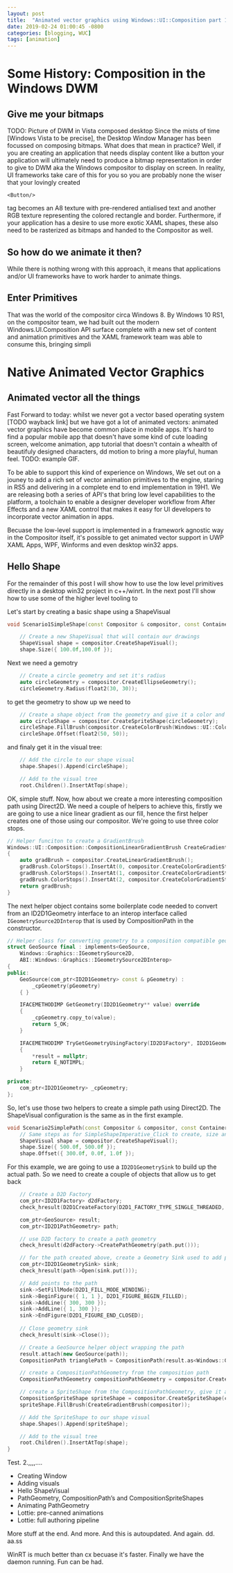 ```yaml
---
layout: post
title:  "Animated vector graphics using Windows::UI::Composition part 1"
date: 2019-02-24 01:00:45 -0800
categories: [blogging, WUC]
tags: [animation]
---
```

# Some History: Composition in the Windows DWM
## Give me your bitmaps
TODO: Picture of DWM in Vista composed desktop
Since the mists of time [Windows Vista to be precise], the Desktop Window Manager has been focussed on composing bitmaps.  What does that mean in practice? Well, if you are creating an application that needs display content like a button your application will ultimately need to produce a bitmap representation in order to give to DWM aka the Windows compositor to display on screen.  In reality, UI frameworks take care of this for you so you are probably none the wiser that your lovingly created 
```xaml
<Button/>
```
tag becomes an A8 texture with pre-rendered antialised text and another RGB texture representing the colored rectangle and border.  Furthermore, if your application has a desire to use more exotic XAML shapes, these also need to be rasterized as bitmaps and handed to the Compositor as well.  

## So how do we animate it then?

While there is nothing wrong with this approach, it means that applications and/or UI frameworks have to work harder to animate things.

## Enter Primitives

That was the world of the compositor circa Windows 8.  By Windows 10 RS1, on the compositor team, we had built out the modern Windows.UI.Composition API surface complete with a new set of content and animation primitives and the XAML framework team was able to consume this, bringing simpli

# Native Animated Vector Graphics
## Animated vector all the things
Fast Forward to today: whilst we never got a vector based operating system [TODO wayback link] but we have got a lot of animated vectors:
animated vector graphics have become common place in mobile apps.  It's hard to find a popular mobile app that doesn't have some kind of cute loading screen, welcome animation, app tutorial that doesn't contain a whealth of beautifuly designed characters, dd motion to bring a more playful, human feel. TODO: example GIF.

To be able to support this kind of experience on Windows, We set out on a jouney to add a rich set of vector animation primitives to the engine, staring in RS5 and delivering in a complete end to end implementation in 19H1.  We are releasing both a series of API's that bring low level capabilities to the platform, a toolchain to enable a designer developer workflow from After Effects and a new XAML control that makes it easy for UI developers to incorporate vector animation in apps.  

Becuase the low-level support is implemented in a framework agnostic way in the Compositor itself, it's possible to get animated vector support in UWP XAML Apps, WPF, Winforms and even desktop win32 apps.

## Hello Shape 
For the remainder of this post I will show how to use the low level primitives directly in a desktop win32 project in c++/winrt.  In the next post I'll show how to use some of the higher level tooling to 


 Let's start by creating a basic shape using a ShapeVisual


```c++
void Scenario1SimpleShape(const Compositor & compositor, const ContainerVisual & root) {

	// Create a new ShapeVisual that will contain our drawings
	ShapeVisual shape = compositor.CreateShapeVisual();
	shape.Size({ 100.0f,100.0f });
```

Next we need a gemotry

```c++
	// Create a circle geometry and set it's radius
	auto circleGeometry = compositor.CreateEllipseGeometry();
	circleGeometry.Radius(float2(30, 30));
```

to get the geometry to show up we need to 

```c++
	// Create a shape object from the geometry and give it a color and offset
	auto circleShape = compositor.CreateSpriteShape(circleGeometry);
	circleShape.FillBrush(compositor.CreateColorBrush(Windows::UI::Colors::Orange()));
	circleShape.Offset(float2(50, 50));
```

and finaly get it in the visual tree:

```c++
	// Add the circle to our shape visual
	shape.Shapes().Append(circleShape);

	// Add to the visual tree
	root.Children().InsertAtTop(shape);
```

OK, simple stuff.  Now, how about we create a more interesting composition path using Direct2D.  We need a couple of helpers to achieve this, firstly we are going to use a nice linear gradient as our fill, hence the first helper creates one of those using our compositor.  We're going to use three color stops.

```c++
// Helper funciton to create a GradientBrush
Windows::UI::Composition::CompositionLinearGradientBrush CreateGradientBrush(const Compositor & compositor)
{
	auto gradBrush = compositor.CreateLinearGradientBrush();
	gradBrush.ColorStops().InsertAt(0, compositor.CreateColorGradientStop(0.0f, Windows::UI::Colors::Orange()));
	gradBrush.ColorStops().InsertAt(1, compositor.CreateColorGradientStop(0.5f, Windows::UI::Colors::Yellow()));
	gradBrush.ColorStops().InsertAt(2, compositor.CreateColorGradientStop(1.0f, Windows::UI::Colors::Red()));
	return gradBrush;
}
```

The next helper object contains some boilerplate code needed to convert from an ID2D1Geometry interface to an interop interface called ```IGeometrySource2DInterop``` that is used by CompositionPath in the constructor. 

```c++
// Helper class for converting geometry to a composition compatible geometry source
struct GeoSource final : implements<GeoSource,
	Windows::Graphics::IGeometrySource2D,
	ABI::Windows::Graphics::IGeometrySource2DInterop>
{
public:
	GeoSource(com_ptr<ID2D1Geometry> const & pGeometry) :
		_cpGeometry(pGeometry)
	{ }

	IFACEMETHODIMP GetGeometry(ID2D1Geometry** value) override
	{
		_cpGeometry.copy_to(value);
		return S_OK;
	}

	IFACEMETHODIMP TryGetGeometryUsingFactory(ID2D1Factory*, ID2D1Geometry** result) override
	{
		*result = nullptr;
		return E_NOTIMPL;
	}

private:
	com_ptr<ID2D1Geometry> _cpGeometry;
};

```

So, let's use those two helpers to create a simple path using Direct2D.  The ShapeVisual configuration is the same as in the first example.

```c++
void Scenario2SimplePath(const Compositor & compositor, const ContainerVisual & root) {
	// Same steps as for SimpleShapeImperative_Click to create, size and host a ShapeVisual
	ShapeVisual shape = compositor.CreateShapeVisual();
	shape.Size({ 500.0f, 500.0f });
	shape.Offset({ 300.0f, 0.0f, 1.0f });
```

For this example, we are going to use a ```ID2D1GeometrySink``` to build up the actual path.  So we need to create a couple of objects that allow us to get back

```c++
	// Create a D2D Factory
	com_ptr<ID2D1Factory> d2dFactory;
	check_hresult(D2D1CreateFactory(D2D1_FACTORY_TYPE_SINGLE_THREADED, d2dFactory.put()));

	com_ptr<GeoSource> result;
	com_ptr<ID2D1PathGeometry> path;

	// use D2D factory to create a path geometry
	check_hresult(d2dFactory->CreatePathGeometry(path.put()));

	// for the path created above, create a Geometry Sink used to add points to the path
	com_ptr<ID2D1GeometrySink> sink;
	check_hresult(path->Open(sink.put()));

	// Add points to the path
	sink->SetFillMode(D2D1_FILL_MODE_WINDING);
	sink->BeginFigure({ 1, 1 }, D2D1_FIGURE_BEGIN_FILLED);
	sink->AddLine({ 300, 300 });
	sink->AddLine({ 1, 300 });
	sink->EndFigure(D2D1_FIGURE_END_CLOSED);
	
	// Close geometry sink
	check_hresult(sink->Close());

	// Create a GeoSource helper object wrapping the path
	result.attach(new GeoSource(path));
	CompositionPath trianglePath = CompositionPath(result.as<Windows::Graphics::IGeometrySource2D>());

	// create a CompositionPathGeometry from the composition path
	CompositionPathGeometry compositionPathGeometry = compositor.CreatePathGeometry(trianglePath);

	// create a SpriteShape from the CompositionPathGeometry, give it a gradient fill and add to our ShapeVisual
	CompositionSpriteShape spriteShape = compositor.CreateSpriteShape(compositionPathGeometry);
	spriteShape.FillBrush(CreateGradientBrush(compositor));

	// Add the SpriteShape to our shape visual
	shape.Shapes().Append(spriteShape);

	// Add to the visual tree
	root.Children().InsertAtTop(shape);
}
```

Test. 2.,,,,....

- Creating Window
- Adding visuals
- Hello ShapeVisual
- PathGeometry, CompositionPath’s and CompositionSpriteShapes
- Animating PathGeometry
- Lottie: pre-canned animations
- Lottie: full authoring pipeline

More stuff at the end.  And more.  And this is autoupdated.  And again. dd. aa.ss


WinRT is much better than cx becuase it's faster.  Finally we have the daemon running.
Fun can be had.